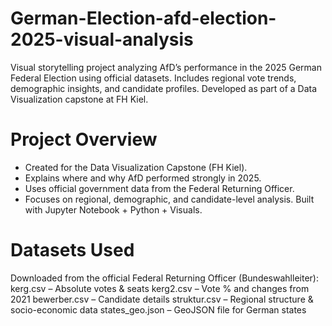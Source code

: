 # German-Election-afd-election-2025-visual-analysis
Visual storytelling project analyzing AfD’s performance in the 2025 German Federal Election using official datasets. Includes regional vote trends, demographic insights, and candidate profiles. Developed as part of a Data Visualization capstone at FH Kiel.

# Project Overview
- Created for the Data Visualization Capstone (FH Kiel).
- Explains where and why AfD performed strongly in 2025.
- Uses official government data from the Federal Returning Officer.
- Focuses on regional, demographic, and candidate-level analysis.
Built with Jupyter Notebook + Python + Visuals.

# Datasets Used
Downloaded from the official Federal Returning Officer (Bundeswahlleiter):
kerg.csv – Absolute votes & seats
kerg2.csv – Vote % and changes from 2021
bewerber.csv – Candidate details
struktur.csv – Regional structure & socio-economic data
states_geo.json – GeoJSON file for German states
